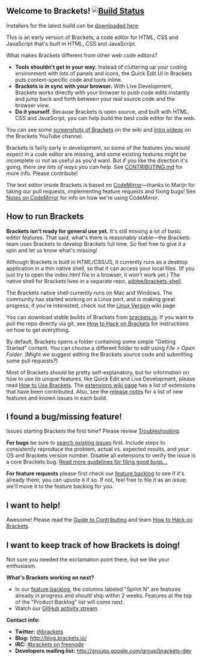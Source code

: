 Welcome to Brackets! [![Build Status](https://travis-ci.org/adobe/brackets.png?branch=master)](https://travis-ci.org/adobe/brackets)
-------------------

Installers for the latest build can be [downloaded here](http://brackets.io/).

This is an early version of Brackets, a code editor for HTML, CSS
and JavaScript that's *built* in HTML, CSS and JavaScript. 

What makes Brackets different from other web code editors?

* **Tools shouldn't get in your way.** Instead of cluttering up your coding
environment with lots of panels and icons, the Quick Edit UI in Brackets puts 
context-specific code and tools inline.
* **Brackets is in sync with your browser.** With Live Development, Brackets
works directly with your browser to push code edits instantly and jump
back and forth between your real source code and the browser view.
* **Do it yourself.** Because Brackets is open source, and built with HTML, CSS
and JavaScript, you can help build the best code editor for the web.

You can see some 
[screenshots of Brackets](https://github.com/adobe/brackets/wiki/Brackets-Screenshots)
on the wiki and [intro videos](http://www.youtube.com/user/CodeBrackets) on the Brackets YouTube channel.

Brackets is fairly early in development, so some of the features you would
expect in a code editor are missing, and some existing features might be
incomplete or not as useful as you'd want. But if you like the direction
it's going, _there are lots of ways you can help._ See [CONTRIBUTING.md](https://github.com/adobe/brackets/blob/master/CONTRIBUTING.md)
for more info. Please contribute!

The text editor inside Brackets is based on 
[CodeMirror](http://github.com/marijnh/CodeMirror)&mdash;thanks to Marijn for
taking our pull requests, implementing feature requests and fixing bugs! See 
[Notes on CodeMirror](https://github.com/adobe/brackets/wiki/Notes-on-CodeMirror)
for info on how we're using CodeMirror.

How to run Brackets
-------------------

**Brackets isn't ready for general use yet.** It's still missing a lot of basic
editor features. That said, what's there is reasonably stable&mdash;the
Brackets team uses Brackets to develop Brackets full time. So feel free to
give it a spin and let us know what's missing!

Although Brackets is built in HTML/CSS/JS, it currently runs as a desktop 
application in a thin native shell, so that it can access your local files.
(If you just try to open the index.html file in a browser, it won't work yet.)
The native shell for Brackets lives in a separate repo, 
[adobe/brackets-shell](https://github.com/adobe/brackets-shell/).

The Brackets native shell currently runs on Mac and Windows.
The community has started working on a Linux port, and is making great progress;
if you're interested, check out the
[Linux Version](https://github.com/adobe/brackets/wiki/Linux-Version) wiki page.

You can download stable builds of Brackets from 
[brackets.io](http://brackets.io). If you want to pull the repo 
directly via git, see [How to Hack on Brackets](https://github.com/adobe/brackets/wiki/How-to-Hack-on-Brackets)
for instructions on how to get everything. 

By default, Brackets opens a folder containing some simple "Getting Started" content.
You can choose a different folder to edit using *File > Open Folder*. (Might we
suggest editing the Brackets source code and submitting some pull requests?)

Most of Brackets should be pretty self-explanatory, but for information on how
to use its unique features, like Quick Edit and Live Development, please read
[How to Use Brackets](http://github.com/adobe/brackets/wiki/How-to-Use-Brackets). 
The [extensions wiki page](https://github.com/adobe/brackets/wiki/Brackets-Extensions) 
has a list of extensions that have been contributed. 
Also, see the [release notes](http://github.com/adobe/brackets/wiki/Release-Notes)
for a list of new features and known issues in each build.

I found a bug/missing feature!
------------------------------

Issues starting Brackets the first time? Please review [Troubleshooting](https://github.com/adobe/brackets/wiki/Troubleshooting).

**For bugs** be sure to [search existing issues](https://github.com/adobe/brackets/issues) first.
Include steps to consistently reproduce the problem, actual vs. expected results, and your OS and
Brackets version number. Disable all extensions to verify the issue is a core Brackets bug.
[Read more guidelines for filing good bugs...](https://github.com/adobe/brackets/wiki/How-to-Report-an-Issue)

**For feature requests** please first check our [feature backlog](http://bit.ly/BracketsBacklog) to
see if it's already there; you can upvote it if so. If not, feel free to file it as an issue; we'll
move it to the feature backlog for you.

I want to help!
---------------

Awesome! Please read the [Guide to Contributing](https://github.com/adobe/brackets/blob/master/CONTRIBUTING.md)
and learn [How to Hack on Brackets](https://github.com/adobe/brackets/wiki/How-to-Hack-on-Brackets).

I want to keep track of how Brackets is doing!
----------------------------------------------

Not sure you needed the exclamation point there, but we like your enthusiasm.

**What's Brackets working on next?**

* In our [feature backlog](http://bit.ly/BracketsBacklog), the columns labeled "Sprint N"
  are features already in progress and should ship within 2 weeks. Features at the top of
  the "Product Backlog" list will come next.
* Watch our [GitHub activity stream](https://github.com/adobe/brackets/pulse).

**Contact info:**

* **Twitter:** [@brackets](http://twitter.com/#!/brackets)
* **Blog:** http://blog.brackets.io/
* **IRC:** [#brackets on freenode](http://webchat.freenode.net/?channels=brackets)
* **Developers mailing list:** http://groups.google.com/group/brackets-dev

